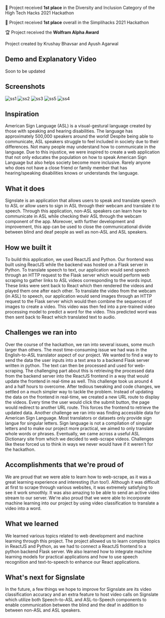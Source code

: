 <p>🥇 Project received <b>1st place</b> in the Diversity and Inclusion Category of the High Tech Hacks 2021 Hackathon</p>
<p>🥇 Project received <b>1st place</b> overall in the Simplihacks 2021 Hackathon</p>
<p>🏆 Project received the <b>Wolfram Alpha Award</b></p>

Project created by Krushay Bhavsar and Ayush Agarwal

## Demo and Explanatory Video

Soon to be updated

## Screenshots

![ss1](https://user-images.githubusercontent.com/68528325/122667266-f1a36080-d17f-11eb-8e42-728e516c3e23.png)
![ss2](https://user-images.githubusercontent.com/68528325/122667269-f36d2400-d17f-11eb-8bc7-2e4b36ab5c95.png)
![ss3](https://user-images.githubusercontent.com/68528325/122667270-f536e780-d17f-11eb-9af0-af1b798c48a4.png)
![ss5](https://user-images.githubusercontent.com/68528325/122667272-f9630500-d17f-11eb-934c-9b6d38330a94.png)
![ss4](https://user-images.githubusercontent.com/68528325/122667275-fa943200-d17f-11eb-968a-52e24163167b.png)


## Inspiration

American Sign Language (ASL) is a visual-gestural language created by those with speaking and hearing disabilities. The language has approximately 500,000 speakers around the world! Despite being able to communicate, ASL speakers struggle to feel included in society due to their differences. Not many people may understand how to communicate in the language. Due to this injustice, we were inspired to create a web application that not only educates the population on how to speak American Sign Language but also helps society become more inclusive. Rarely anyone who does not have a close friend or family member that has hearing/speaking disabilities knows or understands the language.

## What it does

Signslate is an application that allows users to speak and translate speech to ASL or allow users to sign in ASL through their webcam and translate it to speech. Through this application, non-ASL speakers can learn how to communicate in ASL while checking their ASL through the webcam component of the app. Moreover, with further development and improvement, this app can be used to close the communicational divide between blind and deaf people as well as non-ASL and ASL speakers.

## How we built it

To build this application, we used ReactJS and Python. Our frontend was built using ReactJS while the backend was hosted on a Flask server in Python. To translate speech to text, our application would send speech through an HTTP request to the Flask server which would perform web scraping to gather links to ASL videos corresponding to the words input. These links were sent back to React which then rendered the videos and played them one after each other. To translate the video from the webcam (in ASL) to speech, our application would send images through an HTTP request to the Flask server which would then combine the sequences of images to create a video. This video was then fed into a pre-trained video processing model to predict a word for the video. This predicted word was then sent back to React which translated text to audio.

## Challenges we ran into

Over the course of the hackathon, we ran into several issues, some much larger than others. The most time-consuming issue we had was in the English-to-ASL translator aspect of our project. We wanted to find a way to send the data the user inputs into a text area to a backend Flask server written in python. The text can then be processed and used for web-scraping. The challenging part about this is retrieving the processed data from the backend server into the ReactJS frontend in a way that would update the frontend in real-time as well. This challenge took us around 4 and a half hours to overcome. After tedious tweaking and code changes, we settled on a much simpler way to tackle the problem. Instead of updating the data on the frontend in real-time, we created a new URL route to display the videos. Every time the user would click the submit button, the page would redirect to another URL route. This forces the frontend to retrieve the updated data. Another challenge we ran into was finding accessible data for American Sign Language. Most translators or datasets only provide sign langue for singular letters. Sign language is not a compilation of singular letters and to make our project more practical, we aimed to only translate whole words or phrases. Eventually, we came across a useful ASL Dictionary site from which we decided to web-scrape videos. Challenges like these forced us to think in ways we never would have if it weren't for the hackathon. 

## Accomplishments that we're proud of

We are proud that we were able to learn how to web-scrape, as it was a great learning experience and interesting (fun too!). Although it was difficult at first to scrape through various websites, it was extremely satisfying to see it work smoothly. It was also amazing to be able to send an active video stream to our server. We're also proud that we were able to incorporate machine learning into our project by using video classification to translate a video into a word. 

## What we learned

We learned various topics related to web development and machine learning through this project. The project allowed us to learn complex topics in ReactJS and Python, as we had to connect a ReactJS frontend to a python backend Flask server. We also learned how to integrate machine learning models for practical applications and how to use speech recognition and text-to-speech to enhance our React applications. 

## What's next for Signslate

In the future, a few things we hope to improve for Signslate are its video classification accuracy and an extra feature to host video calls on Signslate which utilize both Speech-to-ASL and ASL-to-Speech components to enable communication between the blind and the deaf in addition to between non-ASL and ASL speakers.
